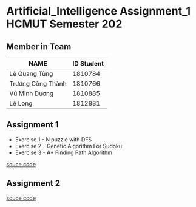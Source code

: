 # Artificial_Intelligence Assignment_1 HCMUT Semester 202

## Member in Team
|NAME|ID Student|
|---|---|
|Lê Quang Tùng|1810784|
|Trương Công Thành|1810766|
|Vũ Minh Dương|1810885|
|Lê Long|1812881|

## Assignment 1

- Exercise 1 - N puzzle with DFS
- Exercise 2 - Genetic Algorithm For Sudoku
- Exercise 3 - A* Finding Path Algorithm

[souce code](https://github.com/truongcongthanh2000/CSE-Artificial_Intelligence_Assignment/tree/master/Assignment%201)

## Assignment 2

[souce code](https://github.com/truongcongthanh2000/CSE-Artificial_Intelligence_Assignment/tree/master/Assignment%202)
